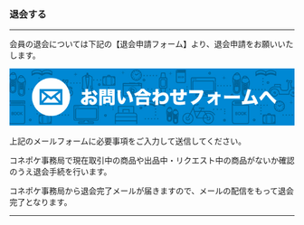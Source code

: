 <h3>退会する</h3>
<hr>

会員の退会については下記の【退会申請フォーム】より、退会申請をお願いいたします。

[![mail](https://raw.githubusercontent.com/sendroidsFamily/useGuides/master/1.%E3%82%B3%E3%83%8D%E3%83%9D%E3%82%B1%E5%85%AC%E5%BC%8F%E3%82%AC%E3%82%A4%E3%83%89/%E5%88%9D%E3%82%81%E3%81%A6%E3%81%AE%E6%96%B9%E3%81%B8/images/mail1.jpg)](mailto:cancel@conepoke.com)

上記のメールフォームに必要事項をご入力して送信してください。

コネポケ事務局で現在取引中の商品や出品中・リクエスト中の商品がないか確認のうえ退会手続を行います。

コネポケ事務局から退会完了メールが届きますので、メールの配信をもって退会完了となります。

<hr>
